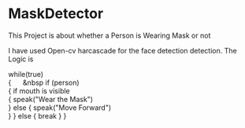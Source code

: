 # MaskDetector
This Project is about whether a Person is Wearing Mask or not

I have used Open-cv harcascade for the face detection detection. The Logic is 

while(true)<br>
{
 &nbsp;&nbsp;&nbsp;&nbsp;&nbsp;&nbsp if (person)<br>
    {
      if mouth is visible<br>
      {
      speak("Wear the Mask")<br>
      }
      else
      {
      speak("Move Forward")<br>
      }
     }
  else
  {
  break
  }
}
 

